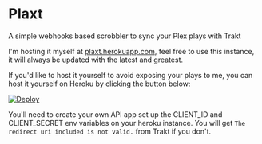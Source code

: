 # Plaxt

A simple webhooks based scrobbler to sync your Plex plays with Trakt

I'm hosting it myself at [plaxt.herokuapp.com](http://plaxt.herokuapp.com), feel free to use this instance, it will always be updated with the latest and greatest.

If you'd like to host it yourself to avoid exposing your plays to me, you can host it yourself on Heroku by clicking the button below:

[![Deploy](https://www.herokucdn.com/deploy/button.svg)](https://heroku.com/deploy)

You'll need to create your own API app set up the CLIENT_ID and CLIENT_SECRET env variables on your heroku instance. You will get `The redirect uri included is not valid.` from Trakt if you don't.
